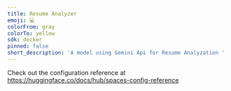 ```yaml
---
title: Resume Analyzer
emoji: 💻
colorFrom: gray
colorTo: yellow
sdk: docker
pinned: false
short_description: 'A model using Gemini Api for Resume Analyzation '
---
```


Check out the configuration reference at https://huggingface.co/docs/hub/spaces-config-reference
